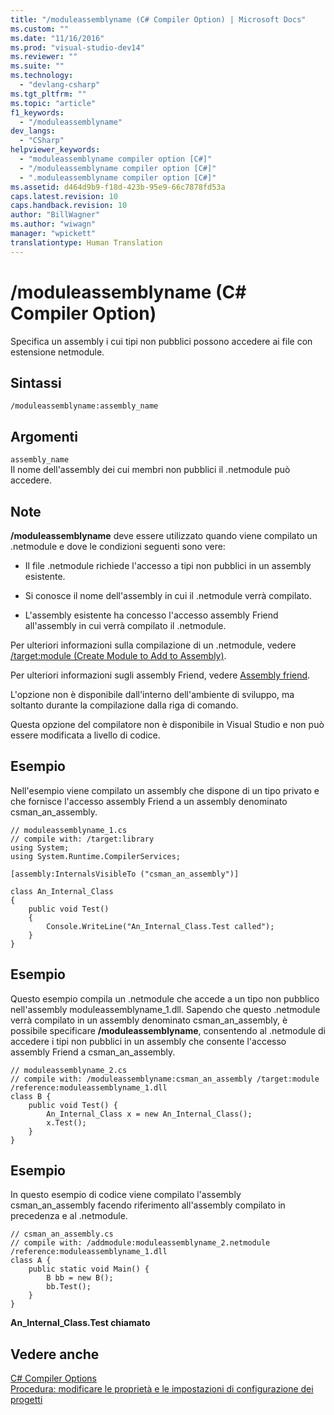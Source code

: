 ```yaml
---
title: "/moduleassemblyname (C# Compiler Option) | Microsoft Docs"
ms.custom: ""
ms.date: "11/16/2016"
ms.prod: "visual-studio-dev14"
ms.reviewer: ""
ms.suite: ""
ms.technology: 
  - "devlang-csharp"
ms.tgt_pltfrm: ""
ms.topic: "article"
f1_keywords: 
  - "/moduleassemblyname"
dev_langs: 
  - "CSharp"
helpviewer_keywords: 
  - "moduleassemblyname compiler option [C#]"
  - "/moduleassemblyname compiler option [C#]"
  - ".moduleassemblyname compiler option [C#]"
ms.assetid: d464d9b9-f18d-423b-95e9-66c7878fd53a
caps.latest.revision: 10
caps.handback.revision: 10
author: "BillWagner"
ms.author: "wiwagn"
manager: "wpickett"
translationtype: Human Translation
---
```

# /moduleassemblyname (C# Compiler Option)
Specifica un assembly i cui tipi non pubblici possono accedere ai file con estensione netmodule.  
  
## Sintassi  
  
```  
/moduleassemblyname:assembly_name  
```  
  
## Argomenti  
 `assembly_name`  
 Il nome dell'assembly dei cui membri non pubblici il .netmodule può accedere.  
  
## Note  
 **\/moduleassemblyname** deve essere utilizzato quando viene compilato un .netmodule e dove le condizioni seguenti sono vere:  
  
-   Il file .netmodule richiede l'accesso a tipi non pubblici in un assembly esistente.  
  
-   Si conosce il nome dell'assembly in cui il .netmodule verrà compilato.  
  
-   L'assembly esistente ha concesso l'accesso assembly Friend all'assembly in cui verrà compilato il .netmodule.  
  
 Per ulteriori informazioni sulla compilazione di un .netmodule, vedere [\/target:module \(Create Module to Add to Assembly\)](../../../csharp/language-reference/compiler-options/target-module-compiler-option.md).  
  
 Per ulteriori informazioni sugli assembly Friend, vedere [Assembly friend](../Topic/Friend%20Assemblies%20\(C%23%20and%20Visual%20Basic\).md).  
  
 L'opzione non è disponibile dall'interno dell'ambiente di sviluppo, ma soltanto durante la compilazione dalla riga di comando.  
  
 Questa opzione del compilatore non è disponibile in Visual Studio e non può essere modificata a livello di codice.  
  
## Esempio  
 Nell'esempio viene compilato un assembly che dispone di un tipo privato e che fornisce l'accesso assembly Friend a un assembly denominato csman\_an\_assembly.  
  
```  
// moduleassemblyname_1.cs  
// compile with: /target:library  
using System;  
using System.Runtime.CompilerServices;  
  
[assembly:InternalsVisibleTo ("csman_an_assembly")]  
  
class An_Internal_Class   
{  
    public void Test()   
    {   
        Console.WriteLine("An_Internal_Class.Test called");   
    }  
}  
```  
  
## Esempio  
 Questo esempio compila un .netmodule che accede a un tipo non pubblico nell'assembly moduleassemblyname\_1.dll.  Sapendo che questo .netmodule verrà compilato in un assembly denominato csman\_an\_assembly, è possibile specificare **\/moduleassemblyname**, consentendo al .netmodule di accedere i tipi non pubblici in un assembly che consente l'accesso assembly Friend a csman\_an\_assembly.  
  
```  
// moduleassemblyname_2.cs  
// compile with: /moduleassemblyname:csman_an_assembly /target:module /reference:moduleassemblyname_1.dll  
class B {  
    public void Test() {  
        An_Internal_Class x = new An_Internal_Class();  
        x.Test();  
    }  
}  
```  
  
## Esempio  
 In questo esempio di codice viene compilato l'assembly csman\_an\_assembly facendo riferimento all'assembly compilato in precedenza e al .netmodule.  
  
```  
// csman_an_assembly.cs  
// compile with: /addmodule:moduleassemblyname_2.netmodule /reference:moduleassemblyname_1.dll  
class A {  
    public static void Main() {  
        B bb = new B();  
        bb.Test();  
    }  
}  
```  
  
  **An\_Internal\_Class.Test chiamato**   
## Vedere anche  
 [C\# Compiler Options](../../../csharp/language-reference/compiler-options/index.md)   
 [Procedura: modificare le proprietà e le impostazioni di configurazione dei progetti](http://msdn.microsoft.com/it-it/e7184bc5-2f2b-4b4f-aa9a-3ecfcbc48b67)
